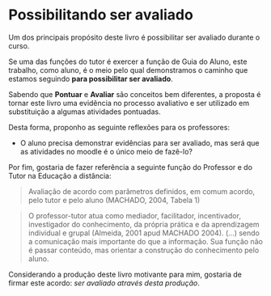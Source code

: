 # Possibilitando ser avaliado

Um dos principais propósito deste livro é possibilitar
ser avaliado durante o curso.

Se uma das funções do tutor é exercer a função de Guia do Aluno,
este trabalho, como aluno, é o meio pelo qual demonstramos o caminho
que estamos seguindo **para possibilitar ser avaliado**.

Sabendo que **Pontuar** e **Avaliar** são conceitos bem diferentes,
a proposta é tornar este livro uma evidência no processo avaliativo e
ser utilizado em substituição a algumas atividades pontuadas.

Desta forma, proponho as seguinte reflexões para os professores:

- O aluno precisa demonstrar evidências para ser avaliado, mas será
que as atividades no moodle é o único meio de fazê-lo?

Por fim, gostaria de fazer referência a seguinte função do Professor e do Tutor na Educação a distância:

> Avaliação de acordo com parâmetros definidos, em comum acordo, pelo tutor e pelo aluno (MACHADO, 2004, Tabela 1)

> O professor-tutor atua como mediador, facilitador, incentivador, investigador do conhecimento, da própria prática e da aprendizagem individual e grupal (Almeida, 2001 apud MACHADO 2004).
> (...)
> sendo a comunicação mais importante do que a informação. Sua função não é passar conteúdo, mas orientar a construção do conhecimento pelo aluno.

Considerando a produção deste livro motivante para mim,
gostaria de firmar este acordo: _ser avaliado através desta produção_.
